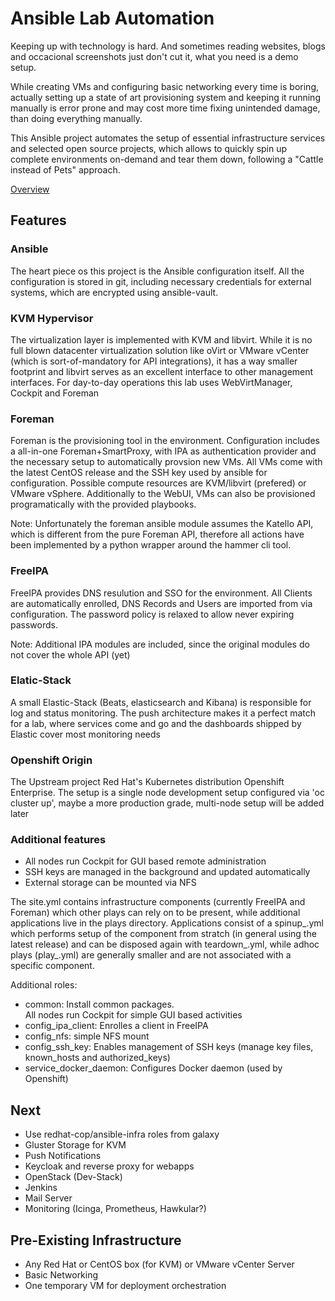 # Ansible Lab Automation
Keeping up with technology is hard. And sometimes reading websites, blogs and occacional screenshots just don't cut it, what you need is a demo setup.

While creating VMs and configuring basic networking every time is boring, actually setting up a state of art provisioning system and keeping it running manually is error prone and may cost more time fixing unintended damage, than doing everything manually.

This Ansible project automates the setup of essential infrastructure services and selected open source projects, which allows to quickly spin up complete environments on-demand and tear them down, following a "Cattle instead of Pets" approach.

[Overview](https://www.draw.io/?lightbox=1&highlight=0000ff&edit=_blank&layers=1&nav=1&title=lab_overview.xml#R1Vtbc5s4FP41fmzH3PFjbk06SbaZcafdPmKQbTYYsUJO4v31KxkJ0MUOsYVN8hI4SEIcfec7F8kj52r1douiYvkIE5CN7HHyNnKuR7ZtubZP%2FlHJppL4YVAJFihNWKNGME3%2FA0w4ZtJ1moBSaIghzHBaiMIY5jmIsSCLEIKvYrM5zMS3FtECKIJpHGWq9Hea4GUlDe2gkd%2BBdLHkb7b8SfVkFsXPCwTXOXvfyHbm27%2Fq8SriY7EPLZdRAl9bIudm5FwhCHF1tXq7AhnVLVdb1e%2Fbjqf1vBHIcZcOdtXhJcrW7NPvfz0Swd2mAOglLSEa2X5Ghrqc0asFvWIzxxuure33AjrimDx%2BXaYYTIsopk9fCT6IbIlXGbmz6t7tGbJJvwCEwVtLxGZ8C%2BAKYLQhTdhTe8y0x9DlhOz%2BtVkrn7dZttbJZ7KIwWNRD92oiFwwLek15igay9LZS4pwouiFLG5BLwsEY1CWg9GN5Wt0YxvQjavo5htEYBXlnwBE9X1bUaFGUa4BRfmKor4%2FXRDBlBgdGKLJuZK2NKiydRZnQlmhoixFHSBPLijtk7s4i8oyjUUN1DRLtVViBJ%2FBFcwIudHejh%2BHYDYnTxqt0k5EW2jzN%2B301eO3f9gY4C3FrUfk7g%2FrNU%2BzrDV2EoFwHu9bhBKuUSz5PxyhBcAC4YBEcFnqSrWWwtOsBJchkEU4fREdnW552BueYEom3JiNK5lNKK1w9TmsV9vzSANZ7w1U6UAZiKxztGk1K2iDsvuEHdkjyu3Dve3JRTWDBrr1GnRC86RvNM9Cz%2FXGKpq1iB3vwXltA08ApeQLAWIdJIjPwxjE3SHuqRDnjmMoGPckaHoHYtwOJCxNesL4RHwPd%2FC75uV6e9sfjXFOYy2QX8FVscZAwfoQYqSaIlrw0nl%2BEyGS5ajmTlA%2FZbcQ4SVcwDzKbhrppejtW8pojNqW%2FVDLqm3FrAUG%2BQdgvGE5WLTGkIiaaTxAWPBOMtOMt3%2FH%2BDYue9fwO1t053XwFIj%2BBjMi%2BJ4ToptT9A0RqpYunO8Lq7Zqxr8eX8nnUNkVoIrqLWZFEJMFhzm5%2FTKh7ZOoXNbOzIBmLTlR0sX%2FtkazJkLaerr9x7S7I9V9fl%2BMHYzHtHZXuz%2BNw5djUc860OFbE08ElWyGpwlqj3bgmkz%2BHqAZQLAcBC3K6WhtqG3j1eWjRmhRdR0P1xdPg1CMd07FuIFKYh%2BIbSx9bGO1aKsdy1TMFfQU24T2zPF9Dfd5IEzcrtzHC8Zt7nO7JjvGYx4%2BmxZwb0FOkruYCGnZ9xiH3QN4nbGlgFdXujRS1rWUzzeA3Y8l22aQW%2Bf%2FR6XpvOp2UJpuHrlqDXA6vTuecZUo04Rv8i3JN3dDsQkGdmxFTz8KkJfLdE6jhx8oXaQ5ufgLJmp%2Bc2pz9633zd2a9GXvfi%2F2Lvgq7xPZu3NMWc64vTtqiHUPNnEGo%2Bezw9YNbTHE8tUQywt7Qq3qwX9crMlbB8mEni0Fo9p92n6Y0D2uztbZn5%2FIhvfRSDf71vhz1zZt3%2FpsNZBx0DErPiBxdU9N61Z7NapnQ0pAtMt%2BPlpXw7gmAbkoirNzu4xU3c6AjttN1ASd0%2B0M7t3x24n5o%2BILzjXCznbQEYinqQIG8i6avFvXvQooDuTKrt9QFdCXeXW8f9tPaT8xWzV0T5BDv3cwwwz51tXzoyrfnBWEmDo8F%2Fny2bT45THK6UHIo4NHA8wrH7vQMW9%2FhUs1bb77%2BfNpuwrkE0q64fWE4Nvm7A7Kd8Xigm47sC8H5Xr9mHfwWWtkPJA6QUz9UdfgBSJO%2BC7cLtegBD6WYdegbijdkAAGbyO%2FKY7i4eX1WgayerIt73McR5D33TSlD%2B0xUBMk7amHZoeoIpmhNSrSMrQRFanlIX4uI0lfBN34%2F67pbwwuyVfhL1GWLvKRQ08gZ4BWivnT5ixHNUpZbM9yb2W07kTUlMZV3Yi1IFNsN2qJtzMQpeYnVUU0K7p8w5jQA1yUH5yKBGL6binLE9xZDnMgeTImYhO%2BjqujOs4lRTFZr%2ByCPVilSbL10jqzEPl3hxlojGV3iOe%2BSx6WpSEPI%2Fza%2ByHyXcdu61hGLBTZ72fUUgih5aV26FFZ%2F7myZ%2FmkWiCtWuczs579VTxE0zF7PiAq8SYqCI6IaHcstbmaYMe01BRwDCPi4F8KBJ6ECMuvJeZBweHWLyiCk1eKB4qKg4tsPKXg6JoYAgS5bX5%2FWTVvfuTq3PwP)

## Features
### Ansible
The heart piece os this project is the Ansible configuration itself. All the configuration is stored in git, including necessary credentials for external systems, which are encrypted using ansible-vault.  

### KVM Hypervisor
The virtualization layer is implemented with KVM and libvirt. While it is no full blown datacenter virtualization solution like oVirt or VMware vCenter (which is sort-of-mandatory for API integrations), it has a way smaller footprint and libvirt serves as an excellent interface to other management interfaces. For day-to-day operations this lab uses WebVirtManager, Cockpit and Foreman

### Foreman
Foreman is the provisioning tool in the environment. Configuration includes a all-in-one Foreman+SmartProxy, with IPA as authentication provider and the necessary setup to automatically provsion new VMs. All VMs come with the latest CentOS release and the SSH key used by ansible for configuration. Possible compute resources are KVM/libvirt (prefered) or VMware vSphere. Additionally to the WebUI, VMs can also be provisioned programatically with the provided playbooks.

Note: Unfortunately the foreman ansible module assumes the Katello API, which is different from the pure Foreman API, therefore all actions have been implemented by a python wrapper around the hammer cli tool.

### FreeIPA
FreeIPA provides DNS resulution and SSO for the environment. All Clients are automatically enrolled, DNS Records and Users are imported from via configuration. The password policy is relaxed to allow never expiring passwords.

Note: Additional IPA modules are included, since the original modules do not cover the whole API (yet)

### Elatic-Stack
A small Elastic-Stack (Beats, elasticsearch and Kibana) is responsible for log and status monitoring. The push architecture makes it a perfect match for a lab, where services come and go and the dashboards shipped by Elastic cover most monitoring needs

### Openshift Origin
The Upstream project Red Hat's Kubernetes distribution Openshift Enterprise. The setup is a single node development setup configured via 'oc cluster up', maybe a more production grade, multi-node setup will be added later

### Additional features
* All nodes run Cockpit for GUI based remote administration
* SSH keys are managed in the background and updated automatically
* External storage can be mounted via NFS

The site.yml contains infrastructure components (currently FreeIPA and Foreman) which other plays can rely on to be present, while additional applications live in the plays directory. Applications consist of a spinup_<name>.yml which performs setup of the component from stratch (in general using the latest release) and can be disposed again with teardown_<name>.yml, while adhoc plays (play_<name>.yml) are generally smaller and are not associated with a specific component.

Additional roles:
- common: Install common packages.  
  All nodes run Cockpit for simple GUI based activities 
- config_ipa_client: Enrolles a client in FreeIPA
- config_nfs: simple NFS mount
- config_ssh_key: Enables management of SSH keys (manage key files, known_hosts and authorized_keys) 
- service_docker_daemon: Configures Docker daemon (used by Openshift)


## Next
* Use redhat-cop/ansible-infra roles from galaxy
* Gluster Storage for KVM
* Push Notifications
* Keycloak and reverse proxy for webapps
* OpenStack (Dev-Stack)
* Jenkins
* Mail Server
* Monitoring (Icinga, Prometheus, Hawkular?)

## Pre-Existing Infrastructure
* Any Red Hat or CentOS box (for KVM) or VMware vCenter Server
* Basic Networking 
* One temporary VM for deployment orchestration
